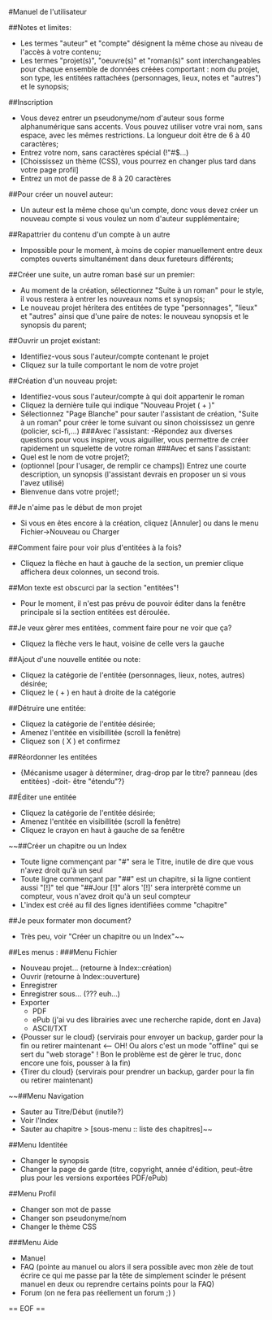 #Manuel de l'utilisateur

##Notes et limites:
- Les termes "auteur" et "compte" désignent la même chose au niveau de l'accès à votre contenu;
- Les termes "projet(s)", "oeuvre(s)" et "roman(s)" sont interchangeables pour chaque ensemble de données créées comportant : nom du projet, son type, les entitées rattachées (personnages, lieux, notes et "autres") et le synopsis;

##Inscription
- Vous devez entrer un pseudonyme/nom d'auteur sous forme alphanumérique sans accents. Vous pouvez utiliser votre vrai nom, sans espace, avec les mêmes restrictions. La longueur doit être de 6 à 40 caractères;
- Entrez votre nom, sans caractères spécial (!"#$...)
- [Choississez un thème (CSS), vous pourrez en changer plus tard dans votre page profil]
- Entrez un mot de passe de 8 à 20 caractères

##Pour créer un nouvel auteur:
- Un auteur est la même chose qu'un compte, donc vous devez créer un nouveau compte si vous voulez un nom d'auteur supplémentaire;

##Rapattrier du contenu d'un compte à un autre
- Impossible pour le moment, à moins de copier manuellement entre deux comptes ouverts simultanément dans deux fureteurs différents;

##Créer une suite, un autre roman basé sur un premier:
- Au moment de la création, sélectionnez "Suite à un roman" pour le style, il vous restera à entrer les nouveaux noms et synopsis;
- Le nouveau projet héritera des entitées de type "personnages", "lieux" et "autres" ainsi que d'une paire de notes: le nouveau synopsis et le synopsis du parent;

##Ouvrir un projet existant:
- Identifiez-vous sous l'auteur/compte contenant le projet
- Cliquez sur la tuile comportant le nom de votre projet

##Création d'un nouveau projet:
- Identifiez-vous sous l'auteur/compte à qui doit appartenir le roman
- Cliquez la dernière tuile qui indique "Nouveau Projet ( + )"
- Sélectionnez "Page Blanche" pour sauter l'assistant de création, "Suite à un roman" pour créer le tome suivant ou sinon choississez un genre (policier, sci-fi,...)
###Avec l'assistant:
-Répondez aux diverses questions pour vous inspirer, vous aiguiller, vous permettre de créer rapidement un squelette de votre roman
###Avec et sans l'assistant:
- Quel est le nom de votre projet?;
- (optionnel [pour l'usager, de remplir ce champs]) Entrez une courte description, un synopsis (l'assistant devrais en proposer un si vous l'avez utilisé)
- Bienvenue dans votre projet!;

##Je n'aime pas le début de mon projet
- Si vous en êtes encore à la création, cliquez [Annuler] ou dans le menu Fichier->Nouveau ou Charger

##Comment faire pour voir plus d'entitées à la fois?
- Cliquez la flèche en haut à gauche de la section, un premier clique affichera deux colonnes, un second trois.

##Mon texte est obscurci par la section "entitées"!
- Pour le moment, il n'est pas prévu de pouvoir éditer dans la fenêtre principale si la section entitées est déroulée.

##Je veux gèrer mes entitées, comment faire pour ne voir que ça?
- Cliquez la flèche vers le haut, voisine de celle vers la gauche

##Ajout d'une nouvelle entitée ou note:
- Cliquez la catégorie de l'entitée (personnages, lieux, notes, autres) désirée;
- Cliquez le ( + ) en haut à droite de la catégorie

##Détruire une entitée:
- Cliquez la catégorie de l'entitée désirée;
- Amenez l'entitée en visibillitée (scroll la fenêtre)
- Cliquez son ( X ) et confirmez

##Réordonner les entitées
- {Mécanisme usager à déterminer, drag-drop par le titre? panneau (des entitées) -doit- être "étendu"?}

##Éditer une entitée
- Cliquez la catégorie de l'entitée désirée;
- Amenez l'entitée en visibillitée (scroll la fenêtre)
- Cliquez le crayon en haut  à gauche de sa fenêtre

~~##Créer un chapitre ou un Index
- Toute ligne commençant par "#" sera le Titre, inutile de dire que vous n'avez droit qu'à un seul
- Toute ligne commençant par "##" est un chapitre, si la ligne contient aussi "[!]" tel que "##Jour [!]" alors '[!]' sera interprèté comme un compteur, vous n'avez droit qu'à un seul compteur
- L'index est créé au fil des lignes identifiées comme "chapitre"

##Je peux formater mon document?
- Très peu, voir "Créer un chapitre ou un Index"~~

##Les menus :
###Menu Fichier
* Nouveau projet... (retourne à Index::création)
* Ouvrir  (retourne à Index::ouverture)
* Enregistrer
* Enregistrer sous... (??? euh...)
* Exporter
    - PDF
	- ePub (j'ai vu des librairies avec une recherche rapide, dont en Java)
	- ASCII/TXT
* {Pousser sur le cloud}  (servirais pour envoyer un backup, garder pour la fin ou retirer maintenant <-- OH! Ou alors c'est un mode "offline" qui se sert du "web storage" ! Bon le problème est de gèrer le truc, donc encore une fois, pousser à la fin)
* {Tirer du cloud} (servirais pour prendrer un backup, garder pour la fin ou retirer maintenant)

~~##Menu Navigation
* Sauter au Titre/Début (inutile?)
* Voir l'Index
* Sauter au chapitre > [sous-menu :: liste des chapitres]~~

##Menu Identitée
* Changer le synopsis
* Changer la page de garde (titre, copyright, année d'édition, peut-être plus pour les versions exportées PDF/ePub)

##Menu Profil
* Changer son mot de passe
* Changer son pseudonyme/nom
* Changer le thème CSS

###Menu Aide
* Manuel
* FAQ (pointe au manuel ou alors il sera possible avec mon zèle de tout écrire ce qui me passe par la tête de simplement scinder le présent manuel en deux ou reprendre certains points pour la FAQ)
* Forum (on ne fera pas réellement un forum ;) )

== EOF ==
